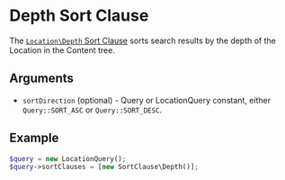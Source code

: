 # Depth Sort Clause

The [`Location\Depth` Sort Clause](https://github.com/ezsystems/ezplatform-kernel/blob/v1.0.0/eZ/Publish/API/Repository/Values/Content/Query/SortClause/Location/Depth.php)
sorts search results by the depth of the Location in the Content tree.

## Arguments

- `sortDirection` (optional) - Query or LocationQuery constant, either `Query::SORT_ASC` or `Query::SORT_DESC`.

## Example

``` php
$query = new LocationQuery();
$query->sortClauses = [new SortClause\Depth()];
```
